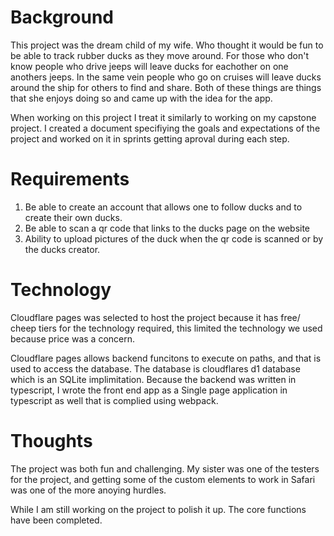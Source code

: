 # Background
This project was the dream child of my wife.  Who thought it would be fun to be able to track rubber ducks as they move around.  For those who don't know people who drive jeeps will leave ducks for eachother on one anothers jeeps.  In the same vein people who go on cruises will leave ducks around the ship for others to find and share.  Both of these things are things that she enjoys doing so and came up with the idea for the app.
        
When working on this project I treat it similarly to working on my capstone project.  I created a document specifiying the goals and expectations of the project and worked on it in sprints getting aproval during each step.

# Requirements
1) Be able to create an account that allows one to follow ducks and to create their own ducks.
2) Be able to scan a qr code that links to the ducks page on the website
3) Ability to upload pictures of the duck when the qr code is scanned or by the ducks creator.

# Technology
Cloudflare pages was selected to host the project because it has free/ cheep tiers for the technology required, this limited the technology we used because price was a concern.
 
Cloudflare pages allows backend funcitons to execute on paths, and that is used to access the database.  The database is cloudflares d1 database which is an SQLite implimitation. Because the backend was written in typescript, I wrote the front end app as a Single page application in typescript as well that is complied using webpack.

# Thoughts
The project was both fun and challenging.  My sister was one of the testers for the project, and getting some of the custom elements to work in Safari was one of the more anoying hurdles.

While I am still working on the project to polish it up. The core functions have been completed.